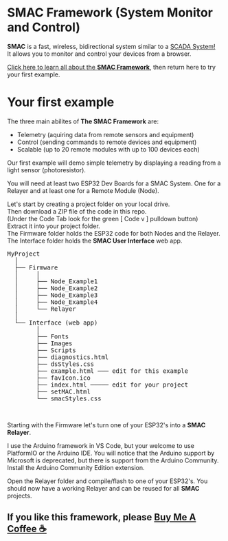 # SMAC Framework (System Monitor and Control)

**SMAC** is a fast, wireless, bidirectional system similar to a
<a href="https://en.wikipedia.org/wiki/SCADA" target="_blank">SCADA System!</a><br>
It allows you to monitor and control your devices from a browser.

<a href="https://dstechlabs.com/GizmoLab/SMAC" target="_blank">Click here to learn all about the **SMAC Framework**</a>, then return here to try your first example.

# Your first example
The three main abilites of **The SMAC Framework** are:
- Telemetry (aquiring data from remote sensors and equipment)
- Control (sending commands to remote devices and equipment)
- Scalable (up to 20 remote modules with up to 100 devices each)

Our first example will demo simple telemetry by displaying a reading from a light sensor (photoresistor).

You will need at least two ESP32 Dev Boards for a SMAC System.
One for a Relayer and at least one for a Remote Module (Node).<br>

Let's start by creating a project folder on your local drive.<br>
Then download a ZIP file of the code in this repo.<br>
(Under the Code Tab look for the green [ Code v ] pulldown button)<br>
Extract it into your project folder.<br>
The Firmware folder holds the ESP32 code for both Nodes and the Relayer.<br>
The Interface folder holds the **SMAC User Interface** web app.

<pre>
MyProject
  │
  ├── Firmware
  │     │
  │     ├── Node_Example1
  │     ├── Node_Example2
  │     ├── Node_Example3
  │     ├── Node_Example4
  │     └── Relayer
  │
  └── Interface (web app)
        │
        ├── Fonts
        ├── Images
        ├── Scripts
        ├── diagnostics.html
        ├── dsStyles.css
        ├── example.html ─── edit for this example
        ├── favIcon.ico
        ├── index.html ───── edit for your project
        ├── setMAC.html
        └── smacStyles.css
</pre><br>

Starting with the Firmware let's turn one of your ESP32's into a **SMAC Relayer**.

I use the Arduino framework in VS Code, but your welcome to use
PlatformIO or the Arduino IDE.  You will notice that the Arduino
support by Microsoft is deprecated, but there is support from
the Arduino Community.  Install the Arduino Community Edition
extension.

Open the Relayer folder and compile/flash to one of your ESP32's.
You should now have a working Relayer and can be reused for all
**SMAC** projects.







## If you like this framework, please <a href="https://buymeacoffee.com/dstechlabs" target="_blank">Buy Me A Coffee ☕</a>
